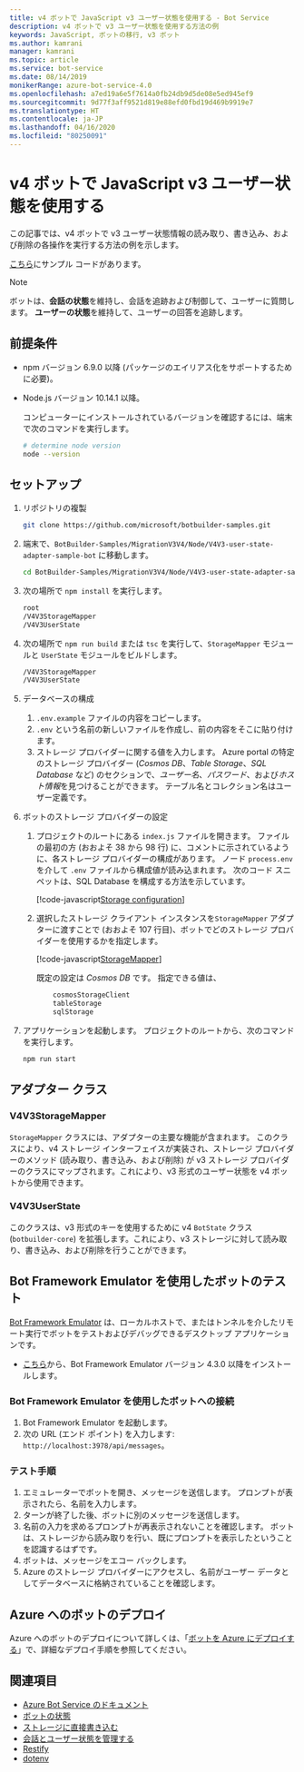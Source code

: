 ```yaml
---
title: v4 ボットで JavaScript v3 ユーザー状態を使用する - Bot Service
description: v4 ボットで v3 ユーザー状態を使用する方法の例
keywords: JavaScript, ボットの移行, v3 ボット
ms.author: kamrani
manager: kamrani
ms.topic: article
ms.service: bot-service
ms.date: 08/14/2019
monikerRange: azure-bot-service-4.0
ms.openlocfilehash: a7ed19a6e5f7614a0fb24db9d5de08e5ed945ef9
ms.sourcegitcommit: 9d77f3aff9521d819e88efd0fbd19d469b9919e7
ms.translationtype: HT
ms.contentlocale: ja-JP
ms.lasthandoff: 04/16/2020
ms.locfileid: "80250091"
---
```

<!-- This article is on hold -->

# <a name="using-javascript-v3-user-state-in-a-v4-bot"></a>v4 ボットで JavaScript v3 ユーザー状態を使用する

この記事では、v4 ボットで v3 ユーザー状態情報の読み取り、書き込み、および削除の各操作を実行する方法の例を示します。

[こちら](https://github.com/microsoft/BotBuilder-Samples/tree/master/MigrationV3V4/Node/V4V3-user-state-adapter-sample-bot)にサンプル コードがあります。

> [!NOTE]
> ボットは、**会話の状態**を維持し、会話を追跡および制御して、ユーザーに質問します。 **ユーザーの状態**を維持して、ユーザーの回答を追跡します。

## <a name="prerequisites"></a>前提条件

- npm バージョン 6.9.0 以降 (パッケージのエイリアス化をサポートするために必要)。

- Node.js バージョン 10.14.1 以降。

    コンピューターにインストールされているバージョンを確認するには、端末で次のコマンドを実行します。

    ```bash
    # determine node version
    node --version
    ```

## <a name="setup"></a>セットアップ

1. リポジトリの複製

    ```bash
    git clone https://github.com/microsoft/botbuilder-samples.git
    ```

1. 端末で、`BotBuilder-Samples/MigrationV3V4/Node/V4V3-user-state-adapter-sample-bot` に移動します。

    ```bash
    cd BotBuilder-Samples/MigrationV3V4/Node/V4V3-user-state-adapter-sample-bot
    ```

1. 次の場所で `npm install` を実行します。

    ```bash
    root
    /V4V3StorageMapper
    /V4V3UserState
    ```

1. 次の場所で ``npm run build`` または ``tsc`` を実行して、`StorageMapper` モジュールと `UserState` モジュールをビルドします。

    ```bash
    /V4V3StorageMapper
    /V4V3UserState
    ```

1. データベースの構成

    1. `.env.example` ファイルの内容をコピーします。
    1. `.env` という名前の新しいファイルを作成し、前の内容をそこに貼り付けます。 
    1. ストレージ プロバイダーに関する値を入力します。
        Azure portal の特定のストレージ プロバイダー (*Cosmos DB*、*Table Storage*、*SQL Database* など) のセクションで、*ユーザー名*、*パスワード*、および*ホスト情報*を見つけることができます。 テーブル名とコレクション名はユーザー定義です。
  
1. ボットのストレージ プロバイダーの設定

    1. プロジェクトのルートにある `index.js` ファイルを開きます。 ファイルの最初の方 (おおよそ 38 から 98 行) に、コメントに示されているように、各ストレージ プロバイダーの構成があります。 ノード `process.env` を介して `.env` ファイルから構成値が読み込まれます。 次のコード スニペットは、SQL Database を構成する方法を示しています。

        [!code-javascript[Storage configuration](~/../botbuilder-samples/MigrationV3V4/Node/V4V3-user-state-adapter-sample-bot/index.js?range=77-92)]

    1. 選択したストレージ クライアント インスタンスを`StorageMapper` アダプターに渡すことで (おおよそ 107 行目)、ボットでどのストレージ プロバイダーを使用するかを指定します。  

        [!code-javascript[StorageMapper](~/../botbuilder-samples/MigrationV3V4/Node/V4V3-user-state-adapter-sample-bot/index.js?range=105-107)]

        既定の設定は *Cosmos DB* です。 指定できる値は、

        ```bash
            cosmosStorageClient
            tableStorage
            sqlStorage
        ```

1. アプリケーションを起動します。 プロジェクトのルートから、次のコマンドを実行します。

    ```bash
    npm run start
    ```

## <a name="adapter-classes"></a>アダプター クラス

### <a name="v4v3storagemapper"></a>V4V3StorageMapper

`StorageMapper` クラスには、アダプターの主要な機能が含まれます。 このクラスにより、v4 ストレージ インターフェイスが実装され、ストレージ プロバイダーのメソッド (読み取り、書き込み、および削除) が v3 ストレージ プロバイダーのクラスにマップされます。これにより、v3 形式のユーザー状態を v4 ボットから使用できます。

### <a name="v4v3userstate"></a>V4V3UserState

このクラスは、v3 形式のキーを使用するために v4 `BotState` クラス (`botbuilder-core`) を拡張します。これにより、v3 ストレージに対して読み取り、書き込み、および削除を行うことができます。

## <a name="testing-the-bot-using-bot-framework-emulator"></a>Bot Framework Emulator を使用したボットのテスト

[Bot Framework Emulator][5] は、ローカルホストで、またはトンネルを介したリモート実行でボットをテストおよびデバッグできるデスクトップ アプリケーションです。

- [こちら][6]から、Bot Framework Emulator バージョン 4.3.0 以降をインストールします。

### <a name="connect-to-the-bot-using-bot-framework-emulator"></a>Bot Framework Emulator を使用したボットへの接続

1. Bot Framework Emulator を起動します。
1. 次の URL (エンド ポイント) を入力します: `http://localhost:3978/api/messages`。

### <a name="testing-steps"></a>テスト手順

1. エミュレーターでボットを開き、メッセージを送信します。 プロンプトが表示されたら、名前を入力します。
1. ターンが終了した後、ボットに別のメッセージを送信します。
1. 名前の入力を求めるプロンプトが再表示されないことを確認します。 ボットは、ストレージから読み取りを行い、既にプロンプトを表示したということを認識するはずです。
1. ボットは、メッセージをエコー バックします。
1. Azure のストレージ プロバイダーにアクセスし、名前がユーザー データとしてデータベースに格納されていることを確認します。

## <a name="deploy-the-bot-to-azure"></a>Azure へのボットのデプロイ

Azure へのボットのデプロイについて詳しくは、「[ボットを Azure にデプロイする][40]」で、詳細なデプロイ手順を参照してください。

## <a name="further-reading"></a>関連項目

- [Azure Bot Service のドキュメント][21]
- [ボットの状態][7]
- [ストレージに直接書き込む][8]
- [会話とユーザー状態を管理する][9]
- [Restify][30]
- [dotenv][31]

[3]: https://aka.ms/botframework-emulator-github
[5]: https://github.com/microsoft/botframework-emulator
[6]: https://github.com/Microsoft/BotFramework-Emulator/releases
[7]: https://docs.microsoft.com/azure/bot-service/bot-builder-storage-concept
[8]: https://docs.microsoft.com/azure/bot-service/bot-builder-howto-v4-storage?tabs=javascript
[9]: https://docs.microsoft.com/azure/bot-service/bot-builder-howto-v4-state?tabs=javascript
[21]: https://docs.microsoft.com/azure/bot-service/bot-service-overview-introduction?view=azure-bot-service-4.0
[30]: https://www.npmjs.com/package/restify
[31]: https://www.npmjs.com/package/dotenv
[40]: https://aka.ms/azuredeployment
